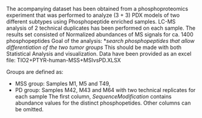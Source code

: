 
The acompanying dataset has been obtained from a phosphoproteomics experiment that was performed to analyze (3 + 3) PDX models of two different subtypes using Phosphopeptide enriched samples.
LC-MS analysis of 2 technical duplicates has been performed on each sample.
The results set consisted of Normalized abundances of MS signals for ca. 1400 phosphopeptides
Goal of the analysis: **search phosphopeptides that allow differentiation of the two tumor groups*
This should be made with both Statistical Analysis and visualization.
Data have been provided as an excel file: TIO2+PTYR-human-MSS+MSIvsPD.XLSX

Groups are defined as:
- MSS group: Samples M1, M5 and T49,
- PD group: Samples M42, M43 and M64 with two technical replicates for each sample
The first column, *SequenceModification* contains abundance values for the distinct phosphopetides. Other columns can be omitted.